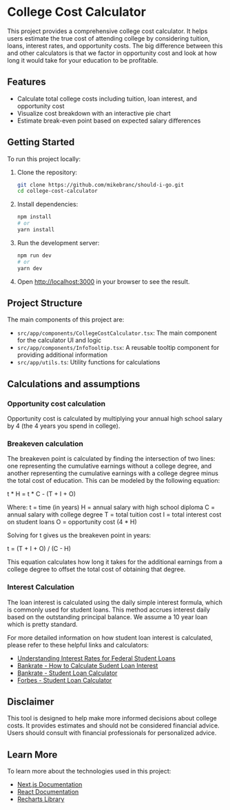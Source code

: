 # College Cost Calculator

This project provides a comprehensive college cost calculator. It helps users estimate the true cost of attending college by considering tuition, loans, interest rates, and opportunity costs. The big difference between this and other calculators
is that we factor in opportunity cost and look at how long it would take for your education to be profitable. 

## Features

- Calculate total college costs including tuition, loan interest, and opportunity cost
- Visualize cost breakdown with an interactive pie chart
- Estimate break-even point based on expected salary differences


## Getting Started

To run this project locally:

1. Clone the repository:
   ```bash
   git clone https://github.com/mikebranc/should-i-go.git
   cd college-cost-calculator
   ```

2. Install dependencies:
   ```bash
   npm install
   # or
   yarn install
   ```

3. Run the development server:
   ```bash
   npm run dev
   # or
   yarn dev
   ```

4. Open [http://localhost:3000](http://localhost:3000) in your browser to see the result.

## Project Structure

The main components of this project are:

- `src/app/components/CollegeCostCalculator.tsx`: The main component for the calculator UI and logic
- `src/app/components/InfoTooltip.tsx`: A reusable tooltip component for providing additional information
- `src/app/utils.ts`: Utility functions for calculations

## Calculations and assumptions

### Opportunity cost calculation
Opportunity cost is calculated by multiplying your annual high school salary by 4 (the 4 years you spend in college).

### Breakeven calculation
The breakeven point is calculated by finding the intersection of two lines: one representing the cumulative earnings without a college degree, and another representing the cumulative earnings with a college degree minus the total cost of education. This can be modeled by the following equation:

t * H = t * C - (T + I + O)

Where:
t = time (in years)
H = annual salary with high school diploma
C = annual salary with college degree
T = total tuition cost
I = total interest cost on student loans
O = opportunity cost (4 * H)

Solving for t gives us the breakeven point in years:

t = (T + I + O) / (C - H)

This equation calculates how long it takes for the additional earnings from a college degree to offset the total cost of obtaining that degree.

### Interest Calculation

The loan interest is calculated using the daily simple interest formula, which is commonly used for student loans. This method accrues interest daily based on the outstanding principal balance. We assume a 10 year loan which is pretty standard.

For more detailed information on how student loan interest is calculated, please refer to these helpful links and calculators:
- [Understanding Interest Rates for Federal Student Loans](https://studentaid.gov/understand-aid/types/loans/interest-rates)
- [Bankrate - How to Calculate Sudent Loan Interest](https://www.bankrate.com/loans/student-loans/how-to-calculate-student-loan-interest/)
- [Bankrate - Student Loan Calculator](https://www.bankrate.com/loans/student-loans/student-loan-calculator/)
- [Forbes - Student Loan Calculator](https://www.forbes.com/advisor/student-loans/student-loan-calculator/)

## Disclaimer

This tool is designed to help make more informed decisions about college costs. It provides estimates and should not be considered financial advice. Users should consult with financial professionals for personalized advice.

## Learn More

To learn more about the technologies used in this project:

- [Next.js Documentation](https://nextjs.org/docs)
- [React Documentation](https://reactjs.org/docs/getting-started.html)
- [Recharts Library](https://recharts.org/en-US/)